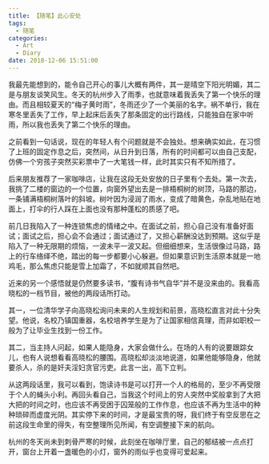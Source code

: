 ```yaml
---
title: 【随笔】此心安处
tags:
  - 随笔
categories:
  - Art
  - Diary
date: 2018-12-06 15:51:00
---
```


我最先能想到的，能令自己开心的事儿大概有两件，其一是晴空下阳光明媚，其二是与朋友谈笑风生。冬天的杭州步入了雨季，也就意味着我丢失了第一个快乐的理由。而且相较夏天的“梅子黄时雨”，冬雨还少了一个美丽的名字。祸不单行，我在寒冬里丢失了工作，早上起床后丢失了那条固定的出行路线，只能独自在家中听雨，所以我也丢失了第二个快乐的理由。

<!-- more -->

之前看到一句话说，现在的年轻人有个问题就是不会独处。想来确实如此，在习惯了上班的固定作息之后，突然间，从日升到日落，所有的时间都可以由自己支配，仿佛一个穷孩子突然买彩票中了一大笔钱一样，此时其实只有不知所措了。

后来朋友推荐了一家咖啡店，让我在这段无处安放的日子里有个去处。第一次去，我挑了二楼的窗边的一个位置，向窗外望出去是一排梧桐树的树顶，马路的那边，一条铺满梧桐树落叶的斜坡。树叶因为浸润了雨水，变成了暗黄色，杂乱地贴在地面上，打伞的行人踩在上面也没有那种蓬松的质感了吧。

前几日我陷入了一种连锁焦虑的情绪之中。在面试之前，担心自己没有准备好面试；面试之后，担心会不会通过；面试通过了，又担心薪酬没达到预期。这似乎是陷入了一种无限期的烦恼，一波未平一波又起。但细细想来，生活很像过马路，路上的行车络绎不绝，踏出的每一步都要小心躲避。但如果意识到生活原本就是一地鸡毛，那么焦虑只能是雪上加霜了，不如就顺其自然吧。

近来的另一个感悟就是仍然要多读书，“腹有诗书气自华”并不是没来由的。我看高晓松的一档节目，被他的两段话所打动。

其一，一位清华学子向高晓松询问未来的人生规划和前景，高晓松直言对此十分失望。他说，名校乃镇国重器，名校培养学生是为了让国家相信真理，而非如职校一般为了让毕业生找到一份工作。

其二，当主持人问起，如果人能隐身，大家会做什么。在场的人有的说要跟踪女儿，也有人说想看看高晓松的腰围。高晓松却淡淡地说道，如果他能够隐身，他就要杀人，杀的是奸夫淫妇贪官污吏。此言一出，高下立判。

从这两段话里，我可以看到，饱读诗书是可以打开一个人的格局的，至少不再受限于个人的蝇头小利。再回头看自己，当我这个时间上的穷人突然中奖般拿到了大把大把的时间之时，也应该不再受困于囚笼般的工作作息，也应该不再为生活中的种种琐碎而虚度光阴。其实停下来的时间，才是最宝贵的呀，我们终于有空反思在之前这段生命里的得失，有空整理所见所闻，有空调整接下来的航向。

杭州的冬天尚未到刺骨严寒的时候，此刻坐在咖啡厅里，自己的郁结被一点点打开，窗台上开着一盏暖色的小灯，窗外的雨似乎也变得可爱起来。











